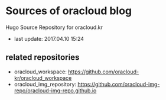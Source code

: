 # Sources of oracloud blog

Hugo Source Repository for oracloud.kr

- last update: 2017.04.10 15:24

## related repositories

- oracloud_workspace: https://github.com/oracloud-kr/oracloud_workspace
- oracloud_img_repository: https://github.com/oracloud-img-repo/oracloud-img-repo.github.io
